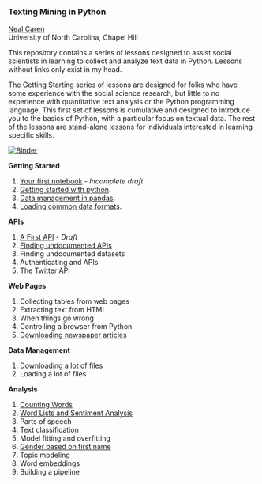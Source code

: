 ### Texting Mining in Python    
[Neal Caren](mailto:neal.caren@unc.edu)    
University of North Carolina, Chapel Hill



This repository contains a series of lessons designed to assist social scientists in learning to collect and analyze text data in Python. Lessons without links only exist in my head.

The Getting Starting series of lessons are designed for folks who have some experience with the social science research, but little to no experience with quantitative text analysis or the Python programming language. This first set of lessons is cumulative and designed to introduce you to the basics of Python, with a particular focus on textual data.  The rest of the lessons are stand-alone lessons for individuals interested in learning specific skills. 


[![Binder](https://mybinder.org/badge_logo.svg)](https://mybinder.org/v2/gh/nealcaren/Lessons/master)

**Getting Started**   
1. [Your first notebook](https://github.com/nealcaren/Lessons/blob/master/Notebooks/First%20Notebook.ipynb) - *Incomplete draft*    
1. [Getting started with python](https://github.com/nealcaren/Lessons/blob/master/Notebooks/Getting%20Starting%20with%20Python.ipynb).  
2. [Data management in pandas](https://github.com/nealcaren/Lessons/blob/master/Notebooks/Data%20management%20in%20pandas.ipynb).   
3. [Loading common data formats](https://github.com/nealcaren/Lessons/blob/master/Notebooks/Loading.ipynb).   

**APIs**   
1. [A First API](https://github.com/nealcaren/Lessons/blob/master/Notebooks/A%20First%20API.ipynb) - *Draft*   
3. [Finding undocumented APIs](https://github.com/nealcaren/Lessons/blob/master/Notebooks/Undocument%20APIs.ipynb) 
4. Finding undocumented datasets   
4. Authenticating and APIs      
5. The Twitter API   

**Web Pages**   
1. Collecting tables from web pages   
7. Extracting text from HTML   
8. When things go wrong   
8. Controlling a browser from Python   
7. [Downloading newspaper articles](https://github.com/nealcaren/Lessons/blob/master/Notebooks/Newspapers.ipynb)    

**Data Management**   
1. [Downloading a lot of files](https://github.com/nealcaren/Lessons/blob/master/Notebooks/Downloading.ipynb)   
2. Loading a lot of files   

**Analysis**   
1. [Counting Words](https://github.com/nealcaren/Lessons/blob/master/Notebooks/Counting%20Words.ipynb)   
2. [Word Lists and Sentiment Analysis](https://github.com/nealcaren/Lessons/blob/master/Notebooks/Word%20Lists.ipynb)  
3. Parts of speech  
3. Text classification   
4. Model fitting and overfitting   
5. [Gender based on first name](https://github.com/nealcaren/Lessons/blob/master/Notebooks/Gender%20Names.ipynb) 
4. Topic modeling   
5. Word embeddings  
6. Building a pipeline   

